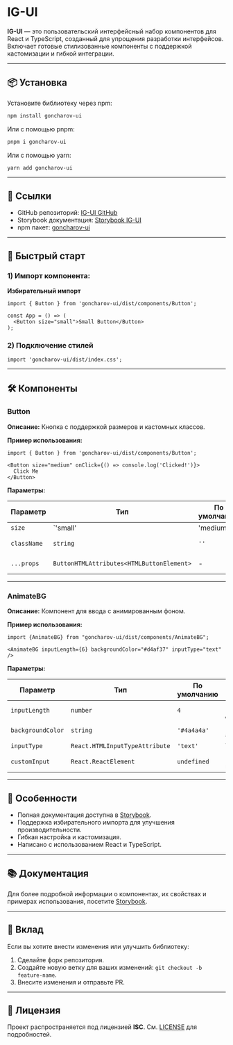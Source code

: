 # IG-UI

**IG-UI** — это пользовательский интерфейсный набор компонентов для React и TypeScript, созданный для упрощения разработки интерфейсов. Включает готовые стилизованные компоненты с поддержкой кастомизации и гибкой интеграции.

---

## 📦 Установка

Установите библиотеку через npm:

```bash
npm install goncharov-ui
```

Или с помощью pnpm:

```bash
pnpm i goncharov-ui
```

Или с помощью yarn:

```bash
yarn add goncharov-ui
```

---

## 🔗 Ссылки
- GitHub репозиторий: [IG-UI GitHub](https://github.com/IlyaGoncharovY/ig-ui)
- Storybook документация: [Storybook IG-UI](https://ilyagoncharovy.github.io/ig-ui/)
- npm пакет: [goncharov-ui](https://www.npmjs.com/package/goncharov-ui)

---

## 🚀 Быстрый старт

### 1) Импорт компонента:

 **Избирательный импорт**

```tsx
import { Button } from 'goncharov-ui/dist/components/Button';

const App = () => (
  <Button size="small">Small Button</Button>
);
```

### 2) Подключение стилей

```tsx
import 'goncharov-ui/dist/index.css';
````

---

## 🛠️ Компоненты
### Button
**Описание:** Кнопка с поддержкой размеров и кастомных классов.

**Пример использования:**
```tsx
import { Button } from 'goncharov-ui/dist/components/Button';

<Button size="medium" onClick={() => console.log('Clicked!')}>
  Click Me
</Button>
```
**Параметры:**

| Параметр     | Тип                           | По умолчанию | Описание                           |
|--------------|-------------------------------|--------------|------------------------------------|
| `size`       | `'small' | 'medium' | 'large'` | `'medium'`  | Размер кнопки                     |
| `className`  | `string`                      | `''`         | Дополнительные CSS классы         |
| `...props`   | `ButtonHTMLAttributes<HTMLButtonElement>` | - | Дополнительные свойства кнопки |

---

### AnimateBG
**Описание:** Компонент для ввода с анимированным фоном.

**Пример использования:**
```tsx
import {AnimateBG} from "goncharov-ui/dist/components/AnimateBG";

<AnimateBG inputLength={6} backgroundColor="#d4af37" inputType="text" />
```
**Параметры:**

| Параметр     | Тип                           | По умолчанию | Описание                           |
|--------------|-------------------------------|--------------|------------------------------------|
| `inputLength`       | `number` | `4`  | Максимальная длина ввода                     |
| `backgroundColor`  | `string`                      | `'#4a4a4a'`         | Цвет фона анимации         |
| `inputType`   | `React.HTMLInputTypeAttribute` | `'text'` | Тип инпута |
| `customInput`   | `React.ReactElement` | `undefined` | Пользовательский компонент ввода |

---

## 🌟 Особенности
- Полная документация доступна в [Storybook](https://ilyagoncharovy.github.io/ig-ui/).
- Поддержка избирательного импорта для улучшения производительности.
- Гибкая настройка и кастомизация.
- Написано с использованием React и TypeScript.

---

## 📚 Документация
Для более подробной информации о компонентах, их свойствах и примерах использования, посетите [Storybook](https://ilyagoncharovy.github.io/ig-ui/).

---

## 🤝 Вклад
Если вы хотите внести изменения или улучшить библиотеку:

1) Сделайте форк репозитория.
2) Создайте новую ветку для ваших изменений: `git checkout -b feature-name`.
3) Внесите изменения и отправьте PR.

---

## 📝 Лицензия
Проект распространяется под лицензией **ISC**. См. [LICENSE]() для подробностей.
